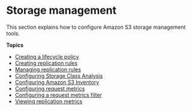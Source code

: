 # Storage management<a name="storage-management"></a>

This section explains how to configure Amazon S3 storage management tools\.

**Topics**
+ [Creating a lifecycle policy](create-lifecycle.md)
+ [Creating replication rules](enable-replication.md)
+ [Managing replication rules](disable-replication.md)
+ [Configuring Storage Class Analysis](configure-analytics-storage-class.md)
+ [Configuring Amazon S3 Inventory](configure-inventory.md)
+ [Configuring request metrics](configure-metrics.md)
+ [Configuring a request metrics filter](configure-metrics-filter.md)
+ [Viewing replication metrics](viewing-replication-metrics.md)